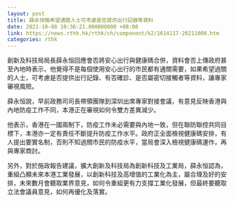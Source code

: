 ```yaml
---
layout: post
title: 薛永恒稱希望通關人士可考慮是否提供出行記錄等資料
date: 2021-10-08 10:36:21.000000000 +08:00
link: https://news.rthk.hk/rthk/ch/component/k2/1614117-20211008.htm
categories: rthk
---
```


創新及科技局局長薛永恒回應會否將安心出行與健康碼合併，資料會否上傳政府甚至內地時表示，他覺得不是每個使用安心出行的市民都有通關需要，如果希望過關的人士，可考慮是否提供出行記錄、有否確診、是否屬密切接觸者等資料，讓專家審視風險。

薛永恒說，早前政務司司長帶領團隊到深圳出席專家對接會議，有意見反映香港與內地防疫工作不同，本港正在審視如何令雙方差異減少。

他表示，香港在一國兩制下，防疫工作未必需要與內地一致，但在聯防聯控共同目標下，本港亦一定有責任不斷提升防疫工作水平。政府正全面檢視健康碼安排，有人提出要實名制，否則不知過關市民的防疫水平，當局會深入檢視健康碼運作，再與專家商討。

另外，對於施政報告建議，擴大創新及科技局為創新科技及工業局，薛永恒認為，重組凸顯未來本港工業發展，以創新科技及高增值的工業化為主，屬合理及好的安排，未來數月會聽取業界意見，如何令重組更有力支撐工業化發展，但最終要聽取立法會議員意見，如何再優化及落實。
